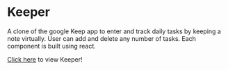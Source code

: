 # Keeper
A clone of the google Keep app to enter and track daily tasks by keeping a note virtually. User can add and delete any number of tasks. Each component is built using react.
<p><a href="https://keeper-app-w85w.onrender.com/">Click here</a> to view Keeper!</p>
